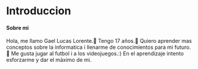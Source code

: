 # Introduccion
#### Sobre mi

Hola, me llamo Gael Lucas Lorente.👋
Tengo 17 años.👀
Quiero aprender mas conceptos sobre la informatica i llenarme de conocimientos para mi futuro.🌱
Me gusta jugar al futbol i a los videojuegos.:)
En el aprendizaje intento esforzarme y dar el màximo de mi.


